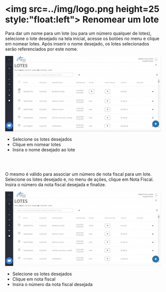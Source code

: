 # <img src=../img/logo.png height=25 style:"float:left"> Renomear um lote

Para dar um nome para um lote (ou para um número qualquer de lotes), selecione o lote desejado na tela inicial, acesse os botões no menu e clique em nomear lotes.
Após inserir o nome desejado, os lotes selecionados serão referenciados por este nome.

<div class="left-float-framme framme70"> 
	<img src="../img/faturamento/renomear.gif"> <br>
</div>


<div class="right-float-framme framme28">
	<ul>
		<li>Selecione os lotes desejados</li>
		<li>Clique em nomear lotes</li>
		<li>Insira o nome desejado ao lote</li>
	</ul>
</div>

<div style="clear: left;"></div>

<br><br>

O mesmo é válido para associar um número de nota fiscal para um lote. Selecione os lotes desejado e, no menu de ações, clique em Nota Fiscal. Insira o número da nota fiscal desejada e finalize.

<div class="left-float-framme framme70"> 
	<img src="../img/faturamento/nota_fiscal.gif"> <br>
</div>


<div class="right-float-framme framme28">
	<ul>
		<li>Selecione os lotes desejados</li>
		<li>Clique em nota fiscal</li>
		<li>Insira o número da nota fiscal desejada</li>
	</ul>
</div>

<div style="clear: left;"></div>